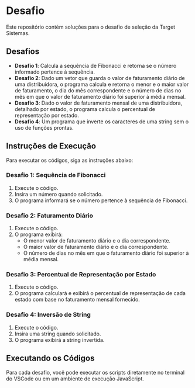 # Desafio

Este repositório contém soluções para o desafio de seleção da Target Sistemas.

## Desafios

- **Desafio 1**: Calcula a sequência de Fibonacci e retorna se o número informado pertence à sequência.
- **Desafio 2**: Dado um vetor que guarda o valor de faturamento diário de uma distribuidora, o programa calcula e retorna o menor e o maior valor de faturamento, o dia do mês correspondente e o número de dias no mês em que o valor de faturamento diário foi superior à média mensal.
- **Desafio 3**: Dado o valor de faturamento mensal de uma distribuidora, detalhado por estado, o programa calcula o percentual de representação por estado.
- **Desafio 4**: Um programa que inverte os caracteres de uma string sem o uso de funções prontas.

## Instruções de Execução

Para executar os códigos, siga as instruções abaixo:

### Desafio 1: Sequência de Fibonacci
1. Execute o código.
2. Insira um número quando solicitado.
3. O programa informará se o número pertence à sequência de Fibonacci.

### Desafio 2: Faturamento Diário
1. Execute o código.
2. O programa exibirá:
   - O menor valor de faturamento diário e o dia correspondente.
   - O maior valor de faturamento diário e o dia correspondente.
   - O número de dias no mês em que o faturamento diário foi superior à média mensal.

### Desafio 3: Percentual de Representação por Estado
1. Execute o código.
2. O programa calculará e exibirá o percentual de representação de cada estado com base no faturamento mensal fornecido.

### Desafio 4: Inversão de String
1. Execute o código.
2. Insira uma string quando solicitado.
3. O programa exibirá a string invertida.


## Executando os Códigos

Para cada desafio, você pode executar os scripts diretamente no terminal do VSCode ou em um ambiente de execução JavaScript. 

